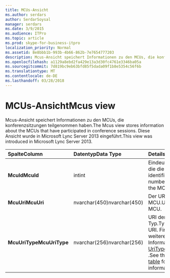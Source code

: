 ```yaml
---
title: MCUs-Ansicht
ms.author: serdars
author: SerdarSoysal
manager: serdars
ms.date: 3/9/2015
ms.audience: ITPro
ms.topic: article
ms.prod: skype-for-business-itpro
localization_priority: Normal
ms.assetid: 8e8bbb1b-993b-4b66-862b-7e7654777203
description: Mcus-Ansicht speichert Informationen zu den MCUs, die konferenzsitzungen teilgenommen haben. Diese Ansicht wurde in Microsoft Lync Server 2013 eingeführt.
ms.openlocfilehash: a1129a8ebd2fa429e13a3d30fc4761e3346ba05a
ms.sourcegitcommit: 7d819bc9eb63bfd85f5dada09f1b8e5354c56f6b
ms.translationtype: MT
ms.contentlocale: de-DE
ms.lasthandoff: 03/28/2018
---
```

# <a name="mcus-view"></a><span data-ttu-id="beebc-104">MCUs-Ansicht</span><span class="sxs-lookup"><span data-stu-id="beebc-104">Mcus view</span></span>
 
<span data-ttu-id="beebc-105">Mcus-Ansicht speichert Informationen zu den MCUs, die konferenzsitzungen teilgenommen haben.</span><span class="sxs-lookup"><span data-stu-id="beebc-105">The Mcus view stores information about the MCUs that have participated in conference sessions.</span></span> <span data-ttu-id="beebc-106">Diese Ansicht wurde in Microsoft Lync Server 2013 eingeführt.</span><span class="sxs-lookup"><span data-stu-id="beebc-106">This view was introduced in Microsoft Lync Server 2013.</span></span>
  
|<span data-ttu-id="beebc-107">**Spalte**</span><span class="sxs-lookup"><span data-stu-id="beebc-107">**Column**</span></span>|<span data-ttu-id="beebc-108">**Datentyp**</span><span class="sxs-lookup"><span data-stu-id="beebc-108">**Data Type**</span></span>|<span data-ttu-id="beebc-109">**Details**</span><span class="sxs-lookup"><span data-stu-id="beebc-109">**Details**</span></span>|
|:-----|:-----|:-----|
|<span data-ttu-id="beebc-110">**McuId**</span><span class="sxs-lookup"><span data-stu-id="beebc-110">**McuId**</span></span> <br/> |<span data-ttu-id="beebc-111">int</span><span class="sxs-lookup"><span data-stu-id="beebc-111">int</span></span>  <br/> |<span data-ttu-id="beebc-112">Eindeutige Zahl, die die MCU identifiziert.</span><span class="sxs-lookup"><span data-stu-id="beebc-112">Unique number identifying the MCU.</span></span>  <br/> |
|<span data-ttu-id="beebc-113">**McuUri**</span><span class="sxs-lookup"><span data-stu-id="beebc-113">**McuUri**</span></span> <br/> |<span data-ttu-id="beebc-114">nvarchar(450)</span><span class="sxs-lookup"><span data-stu-id="beebc-114">nvarchar(450)</span></span>  <br/> |<span data-ttu-id="beebc-115">Der URI der MCU.</span><span class="sxs-lookup"><span data-stu-id="beebc-115">URI of the MCU.</span></span>  <br/> |
|<span data-ttu-id="beebc-116">**McuUriType**</span><span class="sxs-lookup"><span data-stu-id="beebc-116">**McuUriType**</span></span> <br/> |<span data-ttu-id="beebc-117">nvarchar(256)</span><span class="sxs-lookup"><span data-stu-id="beebc-117">nvarchar(256)</span></span>  <br/> |<span data-ttu-id="beebc-118">URI der MCU-Typ.</span><span class="sxs-lookup"><span data-stu-id="beebc-118">Type of MCU URI.</span></span> <span data-ttu-id="beebc-119">Finden Sie weitere Informationen der [UriTypes-Tabelle](uritypes.md) .</span><span class="sxs-lookup"><span data-stu-id="beebc-119">See the [UriTypes table](uritypes.md) for more information.</span></span> <br/> |
   


